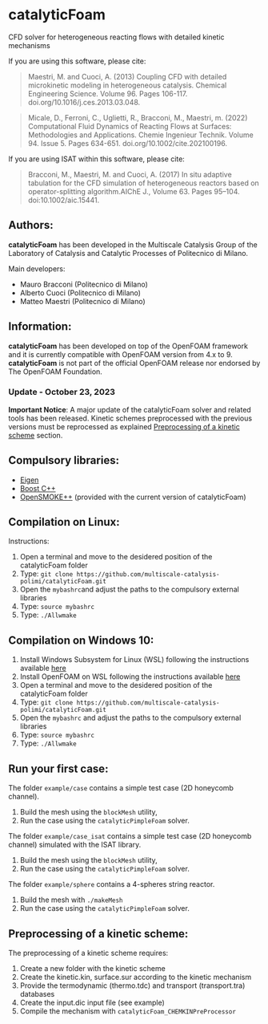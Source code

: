 catalyticFoam
============
CFD solver for heterogeneous reacting flows with detailed kinetic mechanisms

If you are using this software, please cite:
> Maestri, M. and Cuoci, A. (2013) Coupling CFD with detailed microkinetic modeling in heterogeneous catalysis. Chemical Engineering Science. Volume 96. Pages 106-117.
doi.org/10.1016/j.ces.2013.03.048.

> Micale, D., Ferroni, C., Uglietti, R., Bracconi, M., Maestri, m. (2022) Computational Fluid Dynamics of Reacting Flows at Surfaces: Methodologies and Applications. Chemie Ingenieur Technik. Volume 94. Issue 5. Pages 634-651. doi.org/10.1002/cite.202100196.
                                                                      
If you are using ISAT within this software, please cite:
> Bracconi, M., Maestri, M. and Cuoci, A. (2017) In situ adaptive tabulation for the CFD simulation of heterogeneous reactors based on operator-splitting algorithm.AIChE J., Volume 63. Pages 95–104. doi:10.1002/aic.15441. 

## Authors:
**catalyticFoam** has been developed in the Multiscale Catalysis Group of the Laboratory of Catalysis and Catalytic Processes of Politecnico di Milano.

Main developers:
- Mauro Bracconi (Politecnico di Milano)
- Alberto Cuoci (Politecnico di Milano)
- Matteo Maestri (Politecnico di Milano)

## Information:
**catalyticFoam** has been developed on top of the OpenFOAM framework and it is currently compatible with OpenFOAM version from 4.x to 9. 
**catalyticFoam** is not part of the official OpenFOAM release nor endorsed by The OpenFOAM Foundation.

### Update - October 23, 2023
**Important Notice**: A major update of the catalyticFoam solver and related tools has been released. Kinetic schemes preprocessed with the previous versions must be reprocessed as explained [Preprocessing of a kinetic scheme](#preprocessing-of-a-kinetic-scheme) section.

## Compulsory libraries:
- [Eigen](http://eigen.tuxfamily.org/index.php?title=Main_Page) 
- [Boost C++](http://www.boost.org/)
- [OpenSMOKE++][1] (provided with the current version of catalyticFoam)

## Compilation on Linux:
Instructions:
1. Open a terminal and move to the desidered position of the catalyticFoam folder
2. Type: `git clone https://github.com/multiscale-catalysis-polimi/catalyticFoam.git`
3. Open the `mybashrc`and adjust the paths to the compulsory external libraries
4. Type: `source mybashrc`
5. Type: `./Allwmake`

## Compilation on Windows 10:
1. Install Windows Subsystem for Linux (WSL) following the instructions available [here]( https://docs.microsoft.com/en-gb/windows/wsl/install-win10)
2. Install OpenFOAM on WSL following the instructions available [here](https://openfoam.org/download/)
3. Open a terminal and move to the desidered position of the catalyticFoam folder
4. Type: `git clone https://github.com/multiscale-catalysis-polimi/catalyticFoam.git`
5. Open the `mybashrc` and adjust the paths to the compulsory external libraries
6. Type: `source mybashrc`
7. Type: `./Allwmake`

## Run your first case:
The folder `example/case` contains a simple test case (2D honeycomb channel).
1. Build the mesh using the `blockMesh` utility, 
2. Run the case using the `catalyticPimpleFoam` solver. 

The folder `example/case_isat` contains a simple test case (2D honeycomb channel) simulated with the ISAT library.
1. Build the mesh using the `blockMesh` utility, 
2. Run the case using the `catalyticPimpleFoam` solver. 

The folder `example/sphere` contains a 4-spheres string reactor.
1. Build the mesh with `./makeMesh`
2. Run the case using the `catalyticPimpleFoam` solver. 

## Preprocessing of a kinetic scheme:
The preprocessing of a kinetic scheme requires:
1. Create a new folder with the kinetic scheme
2. Create the kinetic.kin, surface.sur according to the kinetic mechanism
3. Provide the termodynamic (thermo.tdc) and transport (transport.tra) databases
4. Create the input.dic input file (see example)
5. Compile the mechanism with `catalyticFoam_CHEMKINPreProcessor`


[1]: https://www.opensmokepp.polimi.it
